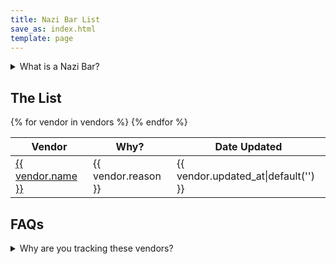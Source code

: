 ```yaml
---
title: Nazi Bar List
save_as: index.html
template: page
---
```


<details closed>
<summary>
What is a Nazi Bar?
</summary>
<p>A "Nazi bar" is a reference to a classic Twitter thread. This site tracks vendors and platforms that allow Nazi and fascist content to proliferate.</p>

<blockquote class="twitter-tweet" data-width="550" data-dnt="true">

<p>I was at a shitty crustpunk bar once getting an after-work beer. One of those shitholes where the bartenders clearly hate you. So the bartender and I were ignoring one another when someone sits next to me and he immediately says, "no. get out."</p>

<p>I was at a shitty crustpunk bar once getting an after-work beer. One of those shitholes where the bartenders clearly hate you. So the bartender and I were ignoring one another when someone sits next to me and he immediately says, "no. get out."</p>

<p>And the dude next to me says, "hey i'm not doing anything, i'm a paying customer." and the bartender reaches under the counter for a bat or something and says, "out. now." and the dude leaves, kind of yelling. And he was dressed in a punk uniform, I noticed</p>

<p>Anyway, I asked what that was about and the bartender was like, "you didn't see his vest but it was all nazi shit. Iron crosses and stuff. You get to recognize them."
</p>

<p>And i was like, ohok and he continues.
</p>

<p>"you have to nip it in the bud immediately. These guys come in and it's always a nice, polite one. And you serve them because you don't want to cause a scene. And then they become a regular and after awhile they bring a friend. And that dude is cool too.
</p>

<p>And then THEY bring friends and the friends bring friends and they stop being cool and then you realize, oh shit, this is a Nazi bar now. And it's too late because they're entrenched and if you try to kick them out, they cause a PROBLEM. So you have to shut them down.
</p>

<p>And i was like, 'oh damn.' and he said "yeah, you have to ignore their reasonable arguments because their end goal is to be terrible, awful people."
</p>
<p>And then he went back to ignoring me. But I haven't forgotten that at all.</p>
— Michael Tager (@IamRageSparkle) <a href="https://web.archive.org/web/20221221103518/https://twitter.com/IamRageSparkle/status/1280891537451343873?ref_src=twsrc%5Etfw">July 8, 2020</a></blockquote>
</details>

## The List

<table class="sortable">
<thead>
<tr><th>Vendor</th><th>Why?</th><th>Date Updated</th></tr>
</thead>
<tbody>
{% for vendor in vendors %}
<tr>
<td markdown="span"><a href="{{ vendor.url }}">{{ vendor.name }}</a></td>
<td>{{ vendor.reason }}</td>
<td>{{ vendor.updated_at|default('') }}</td>
</tr>
{% endfor %}
</tbody>
</table>

## FAQs

<details>
<summary>
Why are you tracking these vendors?
</summary>
<p>By highlighting vendors that tolerate Nazi and fascist content, we aim to inform consumers and encourage these platforms to take a stronger stance against hate.</p>
</details>
